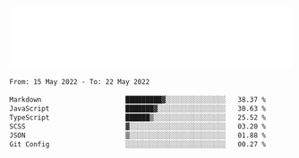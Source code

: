 [![](./hello.svg)](https://blog.yrobot.top?ref=github-yrobot)

<!--START_SECTION:waka-->

```text
From: 15 May 2022 - To: 22 May 2022

Markdown                     █████████▓░░░░░░░░░░░░░░░   38.37 %
JavaScript                   ███████▓░░░░░░░░░░░░░░░░░   30.63 %
TypeScript                   ██████▒░░░░░░░░░░░░░░░░░░   25.52 %
SCSS                         ▓░░░░░░░░░░░░░░░░░░░░░░░░   03.20 %
JSON                         ▒░░░░░░░░░░░░░░░░░░░░░░░░   01.88 %
Git Config                   ░░░░░░░░░░░░░░░░░░░░░░░░░   00.27 %
```

<!--END_SECTION:waka-->
